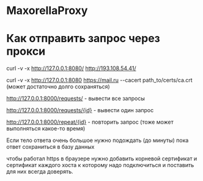 # MaxorellaProxy

# Как отправить запрос через прокси

curl -v -x http://127.0.0.1:8080/ http://193.108.54.41/

curl -v -x http://127.0.0.1:8080 https://mail.ru --cacert path_to/certs/ca.crt
(может достаточно долго сохраняться)

http://127.0.0.1:8000/requests/ - вывести все запросы

http://127.0.0.1:8000/requests/{id} - вывести один запрос

http://127.0.0.1:8000/repeat/{id} - повторить запрос
(тоже может выполняться какое-то время)

Если тело ответа очень большое нужно подождать (до минуты) пока ответ
сохраниться в базу данных

чтобы работал https в браузере нужно добавить корневой сертификат и сертификат каждого хоста
к которому надо подключиться и поставить для них всегда доверять.
